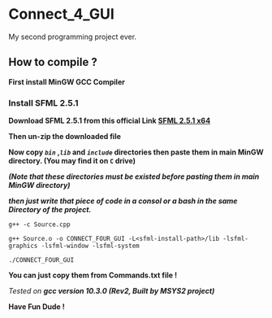# Connect_4_GUI
My second programming project ever.
## How to compile ?

**First install MinGW GCC Compiler**

### Install SFML 2.5.1

**Download SFML 2.5.1 from this official Link [SFML 2.5.1 x64](https://www.sfml-dev.org/files/SFML-2.5.1-windows-gcc-7.3.0-mingw-64-bit.zip)**

**Then un-zip the downloaded file**

**Now copy _```bin```_ ,_```lib```_ and _```include```_ directories then paste them in main MinGW directory. (You may find it on ```C``` drive)**

**_(Note that these directories must be existed before pasting them in main MinGW directory)_**

_**then just write that piece of code in a consol or a bash in the same Directory of the project.**_

`g++ -c Source.cpp `

`g++ Source.o -o CONNECT_FOUR_GUI -L<sfml-install-path>/lib -lsfml-graphics -lsfml-window -lsfml-system `

`./CONNECT_FOUR_GUI`

**You can just copy them from Commands.txt file !**

_*Tested on **gcc version 10.3.0 (Rev2, Built by MSYS2 project)***_

**Have Fun Dude !**
